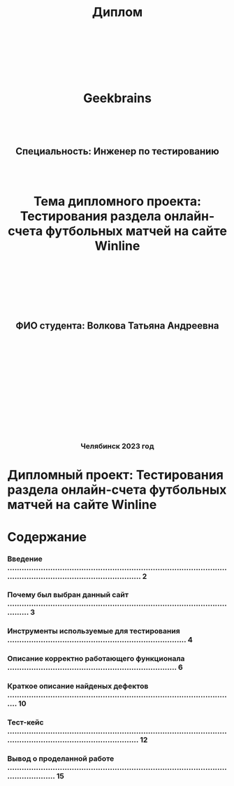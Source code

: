 <h1 align="center"> Диплом

&ensp;

&ensp;

<h1 align="center"> Geekbrains

&ensp;

<h2 align="center"> Специальность: Инженер по тестированию

&ensp;

<h1 align="center"> Тема дипломного проекта: Тестирования раздела онлайн-счета футбольных матчей на сайте Winline

&ensp;

&ensp;

<h2 align="center"> ФИО студента: Волкова Татьяна Андреевна

&ensp;

&ensp;

&ensp;

&ensp;

&ensp;

<h3 align="center"> Челябинск 2023 год

# Дипломный проект: Тестирования раздела онлайн-счета футбольных матчей на сайте Winline

# Содержание

### Введение .................................................................................................................................................... 2
### Почему был выбран данный сайт ..................................................................................................... 3
### Инструменты используемые для тестирования ........................................................................... 4
### Описание корректно работающего функционала ....................................................................... 6
### Краткое описание найденых дефектов ................................................................................................ 10
### Тест-кейс ................................................................................................................................................... 12
### Вывод о проделанной работе ................................................................................................................ 15
